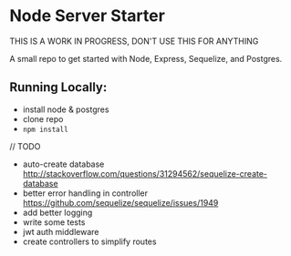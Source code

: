 # Node Server Starter

THIS IS A WORK IN PROGRESS, DON'T USE THIS FOR ANYTHING

A small repo to get started with Node, Express, Sequelize, and Postgres.

## Running Locally:
- install node & postgres
- clone repo
- `npm install`


// TODO
- auto-create database http://stackoverflow.com/questions/31294562/sequelize-create-database
- better error handling in controller https://github.com/sequelize/sequelize/issues/1949
- add better logging
- write some tests
- jwt auth middleware
- create controllers to simplify routes
